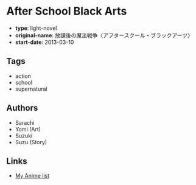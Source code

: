 # After School Black Arts

-   **type**: light-novel
-   **original-name**: 放課後の魔法戦争〈アフタースクール・ブラックアーツ〉
-   **start-date**: 2013-03-10

## Tags

-   action
-   school
-   supernatural

## Authors

-   Sarachi
-   Yomi (Art)
-   Suzuki
-   Suzu (Story)

## Links

-   [My Anime list](https://myanimelist.net/manga/59271/After_School_Black_Arts)
